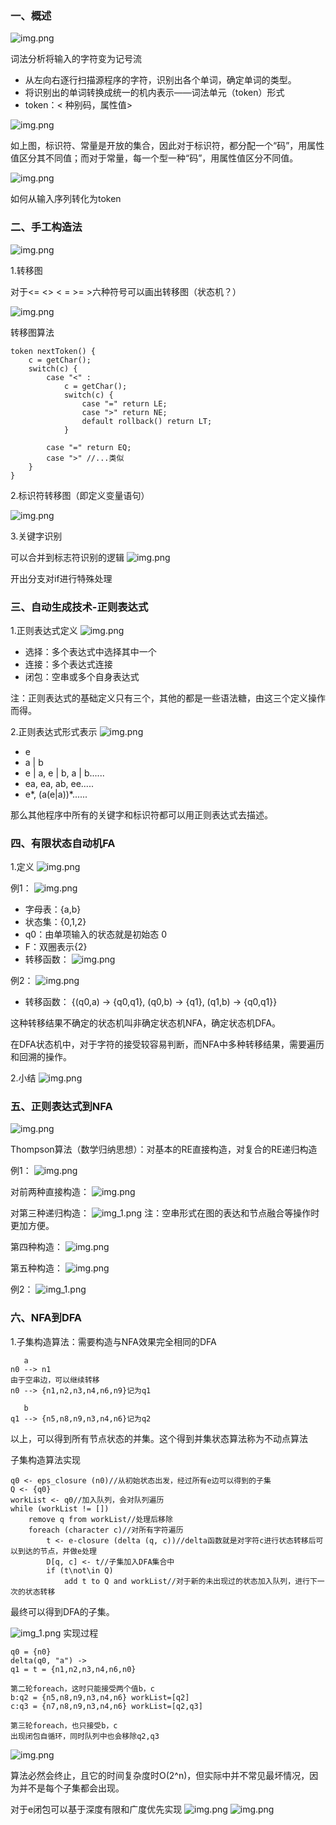 ### 一、概述

![img.png](images/2/2.1.png)

词法分析将输入的字符变为记号流

- 从左向右逐行扫描源程序的字符，识别出各个单词，确定单词的类型。
- 将识别出的单词转换成统一的机内表示——词法单元（token）形式
- token：< 种别码，属性值>

![img.png](images/2/2.2.png)

如上图，标识符、常量是开放的集合，因此对于标识符，都分配一个“码”，用属性值区分其不同值；而对于常量，每一个型一种“码”，用属性值区分不同值。

![img.png](images/2/2.3.png)

如何从输入序列转化为token

### 二、手工构造法

![img.png](images/2/2.4.png)

1.转移图

对于<= <> < = >= >六种符号可以画出转移图（状态机？）

![img.png](images/2/2.5.png)

转移图算法
```
token nextToken() {
    c = getChar();
    switch(c) {
        case "<" :
            c = getChar();
            switch(c) {
                case "=" return LE;
                case ">" return NE;
                default rollback() return LT;
            }
        
        case "=" return EQ;
        case ">" //...类似
    }
}
```

2.标识符转移图（即定义变量语句）

![img.png](images/2/2.6.png)

3.关键字识别

可以合并到标志符识别的逻辑
![img.png](images/2/2.7.png)

开出分支对if进行特殊处理


### 三、自动生成技术-正则表达式

1.正则表达式定义
![img.png](images/2/2.8.png)

- 选择：多个表达式中选择其中一个
- 连接：多个表达式连接
- 闭包：空串或多个自身表达式

注：正则表达式的基础定义只有三个，其他的都是一些语法糖，由这三个定义操作而得。

2.正则表达式形式表示
![img.png](images/2/2.9.png)

- e
- a | b
- e | a, e | b, a | b......
- ea, ea, ab, ee.....
- e*, (a(e|a))*......

那么其他程序中所有的关键字和标识符都可以用正则表达式去描述。

### 四、有限状态自动机FA

1.定义
![img.png](images/2/2.10.png)

例1：
![img.png](images/2/2.11.png)

- 字母表：{a,b}
- 状态集：{0,1,2}
- q0：由单项输入的状态就是初始态 0
- F：双圈表示{2}
- 转移函数：
![img.png](images/2/2.12.png)

例2：
![img.png](images/2/2.13.png)
- 转移函数：
    {(q0,a) -> {q0,q1},
     (q0,b) -> {q1},
     (q1,b) -> {q0,q1}}
  
这种转移结果不确定的状态机叫非确定状态机NFA，确定状态机DFA。

在DFA状态机中，对于字符的接受较容易判断，而NFA中多种转移结果，需要遍历和回溯的操作。

2.小结
![img.png](images/2/2.14.png)

### 五、正则表达式到NFA

![img.png](images/2/2.15.png)

Thompson算法（数学归纳思想）：对基本的RE直接构造，对复合的RE递归构造

例1：
![img.png](images/2/2.16.png)

对前两种直接构造：
![img.png](images/2/2.17.png)

对第三种递归构造：
![img_1.png](images/2/2.18.png)
注：空串形式在图的表达和节点融合等操作时更加方便。

第四种构造：
![img.png](images/2/2.19.png)

第五种构造：
![img.png](images/2/2.20.png)

例2：
![img_1.png](images/2/2.22.png)

### 六、NFA到DFA

1.子集构造算法：需要构造与NFA效果完全相同的DFA

````
   a
n0 --> n1
由于空串边，可以继续转移       
n0 --> {n1,n2,n3,n4,n6,n9}记为q1

   b
q1 --> {n5,n8,n9,n3,n4,n6}记为q2
````
以上，可以得到所有节点状态的并集。这个得到并集状态算法称为不动点算法

子集构造算法实现
````
q0 <- eps_closure (n0)//从初始状态出发，经过所有e边可以得到的子集
Q <- {q0}
workList <- q0//加入队列，会对队列遍历
while (workList != [])
    remove q from workList//处理后移除
    foreach (character c)//对所有字符遍历
        t <- e-closure (delta (q, c))//delta函数就是对字符c进行状态转移后可以到达的节点，并做e处理
        D[q, c] <- t//子集加入DFA集合中
        if (t\not\in Q)
            add t to Q and workList//对于新的未出现过的状态加入队列，进行下一次的状态转移
````
最终可以得到DFA的子集。

![img_1.png](images/2/2.22.png)
实现过程
````
q0 = {n0} 
delta(q0, "a") ->
q1 = t = {n1,n2,n3,n4,n6,n0}

第二轮foreach，这时只能接受两个值b，c
b:q2 = {n5,n8,n9,n3,n4,n6} workList=[q2]
c:q3 = {n7,n8,n9,n3,n4,n6} workList=[q2,q3]

第三轮foreach，也只接受b，c
出现闭包自循环，同时队列中也会移除q2,q3
````
![img.png](images/2/2.23.png)

算法必然会终止，且它的时间复杂度时O(2^n)，但实际中并不常见最坏情况，因为并不是每个子集都会出现。

对于e闭包可以基于深度有限和广度优先实现
![img.png](images/2/2.24.png)
![img.png](images/2/2.25.png)

